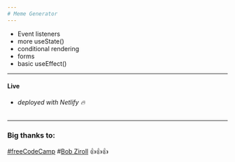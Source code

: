 ```yaml
---
# Meme Generator
---
```


- Event listeners
- more useState()
- conditional rendering
- forms
- basic useEffect()

---

#### Live

####

- ###### deployed with Netlify :fire:

---

### Big **thanks** to:

[#freeCodeCamp](https://www.youtube.com/watch?v=bMknfKXIFA8&t=527s&ab_channel=freeCodeCamp.org) #[Bob Ziroll](https://scrimba.com/learn/learnreact) :thumbsup::thumbsup::thumbsup:
